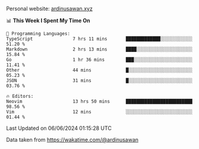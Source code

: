 Personal website: [ardinusawan.xyz](https://ardinusawan.xyz)

<!--START_SECTION:waka-->
📊 **This Week I Spent My Time On** 

```text
💬 Programming Languages: 
TypeScript               7 hrs 11 mins       █████████████░░░░░░░░░░░░   51.20 % 
Markdown                 2 hrs 13 mins       ████░░░░░░░░░░░░░░░░░░░░░   15.84 % 
Go                       1 hr 36 mins        ███░░░░░░░░░░░░░░░░░░░░░░   11.41 % 
Other                    44 mins             █░░░░░░░░░░░░░░░░░░░░░░░░   05.23 % 
JSON                     31 mins             █░░░░░░░░░░░░░░░░░░░░░░░░   03.76 % 

🔥 Editors: 
Neovim                   13 hrs 50 mins      █████████████████████████   98.56 % 
Vim                      12 mins             ░░░░░░░░░░░░░░░░░░░░░░░░░   01.44 % 
```


 Last Updated on 06/06/2024 01:15:28 UTC
<!--END_SECTION:waka-->
Data taken from https://wakatime.com/@ardinusawan
